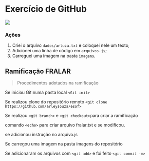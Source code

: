 # Exercício de GitHub

![](https://github.com/arleysouza/esof/blob/main/imagens/ilustracao.png)

### Ações

1. Criei o arquivo `dados/arluza.txt` e coloquei nele um texto;
2. Adicionei uma linha de código em `arquivos.js`;
3. Carreguei uma imagem na pasta `imagens`.



## **Ramificação FRALAR**

> Procedimentos adotados na ramificação

Se iniciou Git numa pasta local `<Git init>`

Se realizou clone do repositório remoto `<git clone https://github.com/arleysouza/esof>`

Se realizou `<git branch>` e `<git checkout>`para criar a ramificação

comando `<echo>` para criar arquivo fralar.txt e se modificou.

se adicionou instrução no arquivo.js

Se carregou uma imagem na pasta imagens do repositório

Se adicionaram os arquivos com `<git add>` e foi feito `<git commit -m>`

 